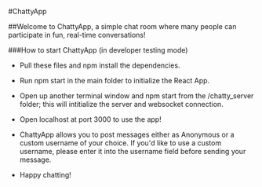 #ChattyApp

##Welcome to ChattyApp, a simple chat room where many people can participate in fun, real-time conversations!

###How to start ChattyApp (in developer testing mode)
- Pull these files and npm install the dependencies.
- Run npm start in the main folder to initialize the React App.
- Open up another terminal window and npm start from the /chatty_server folder; this will intitialize the server and websocket connection.
- Open localhost at port 3000 to use the app!

- ChattyApp allows you to post messages either as Anonymous or a custom username of your choice. If you'd like to use a custom username, please enter it into the username field before sending your message.
- Happy chatting!
